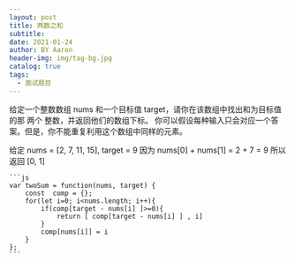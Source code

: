 ```yaml
---
layout: post
title: 两数之和
subtitle:
date: 2021-01-24
author: BY Aaron
header-img: img/tag-bg.jpg
catalog: true
tags:
  - 面试题目
---
```


给定一个整数数组 nums 和一个目标值 target，请你在该数组中找出和为目标值的那 两个 整数，并返回他们的数组下标。
你可以假设每种输入只会对应一个答案。但是，你不能重复利用这个数组中同样的元素。

给定 nums = [2, 7, 11, 15], target = 9
因为 nums[0] + nums[1] = 2 + 7 = 9
所以返回 [0, 1]

    ```js
    var twoSum = function(nums, target) {
        const  comp = {};
        for(let i=0; i<nums.length; i++){
            if(comp[target - nums[i] ]>=0){
                return [ comp[target - nums[i] ] , i]
            }
            comp[nums[i]] = i
        }
    };
    ```